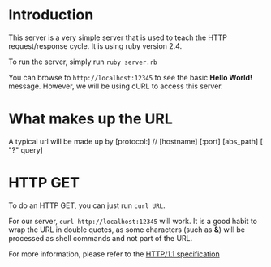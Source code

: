 # Introduction

This server is a very simple server that is used to teach the HTTP request/response cycle. It is using ruby version 2.4.

To run the server, simply run
`ruby server.rb`

You can browse to `http://localhost:12345` to see the basic **Hello World! <Current Time>** message. However, we will be using cURL to access this server.

# What makes up the URL

A typical url will be made up by [protocol:] // [hostname] [:port] [abs_path] [ "?" query]

# HTTP GET

To do an HTTP GET, you can just run `curl URL`.

For our server, `curl http://localhost:12345` will work. It is a good habit to wrap the URL in double quotes, as some characters (such as **&**) will be processed as shell commands and not part of the URL. 

For more information, please refer to the [HTTP/1.1 specification](https://www.w3.org/Protocols/rfc2616/rfc2616.html)
